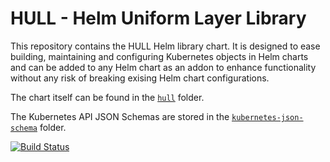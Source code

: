 # HULL - Helm Uniform Layer Library

This repository contains the HULL Helm library chart. It is designed to ease building, maintaining and configuring Kubernetes objects in Helm charts and can be added to any Helm chart as an addon to enhance functionality without any risk of breaking exising Helm chart configurations.

The chart itself can be found in the [`hull`](hull) folder. 

The Kubernetes API JSON Schemas are stored in the [`kubernetes-json-schema`](kubernetes-json-schema) folder. 

[![Build Status](https://dev.azure.com/arvato-systems-dmm/VPMS3%20CrossCutting/_apis/build/status/HULL/vidispine.hull.gated?branchName=refs%2Fpull%2F6%2Fmerge)](https://dev.azure.com/arvato-systems-dmm/VPMS3%20CrossCutting/_build/latest?definitionId=653&branchName=refs%2Fpull%2F6%2Fmerge)
